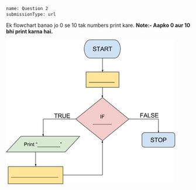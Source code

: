 ```ngMeta
name: Question 2
submissionType: url
```

Ek flowchart banao jo 0 se 10 tak numbers print kare.
**Note:- Aapko 0 aur 10 bhi print karna hai.**

![empty flowchart](assets/question_images/12.2-image1.png)

